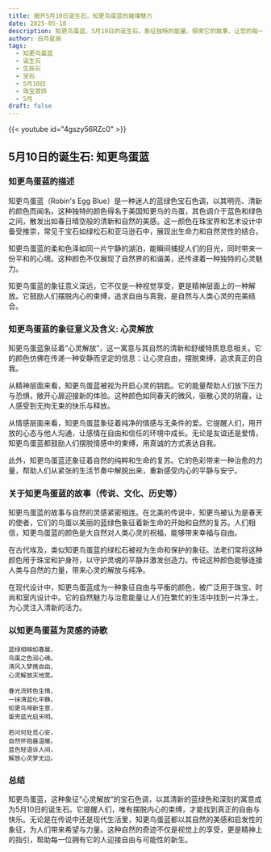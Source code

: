 ```yaml
---
title: 揭开5月10日诞生石，知更鸟蛋蓝的璀璨魅力
date: 2025-05-10
description: 知更鸟蛋蓝，5月10日的诞生石，象征独特的能量。探索它的故事，让您的每一天更有意义。
author: 日月星辰
tags:
  - 知更鸟蛋蓝
  - 诞生石
  - 生辰石
  - 宝石
  - 5月10日
  - 珠宝首饰
  - 5月
draft: false
---
```


{{< youtube id="4gszy56RZc0" >}}

## 5月10日的诞生石: 知更鸟蛋蓝

### 知更鸟蛋蓝的描述

知更鸟蛋蓝（Robin's Egg Blue）是一种迷人的蓝绿色宝石色调，以其明亮、清新的颜色而闻名。这种独特的颜色得名于美国知更鸟的鸟蛋，其色调介于蓝色和绿色之间，散发出如春日晴空般的清新和自然的美感。这一颜色在珠宝界和艺术设计中备受推崇，常见于宝石如绿松石和亚马逊石中，展现出生命力和自然灵性的结合。

知更鸟蛋蓝的柔和色泽如同一片宁静的湖泊，能瞬间捕捉人们的目光，同时带来一份平和的心境。这种颜色不仅展现了自然界的和谐美，还传递着一种独特的心灵魅力。

知更鸟蛋蓝的象征意义深远，它不仅是一种视觉享受，更是精神层面上的一种解放。它鼓励人们摆脱内心的束缚，追求自由与真我，是自然与人类心灵的完美结合。

### 知更鸟蛋蓝的象征意义及含义: 心灵解放

知更鸟蛋蓝象征着“心灵解放”，这一寓意与其自然的清新和舒缓特质息息相关。它的颜色仿佛在传递一种安静而坚定的信息：让心灵自由，摆脱束缚，追求真正的自我。

从精神层面来看，知更鸟蛋蓝被视为开启心灵的钥匙。它的能量帮助人们放下压力与恐惧，敞开心扉迎接新的体验。这种颜色如同春天的微风，驱散心灵的阴霾，让人感受到无拘无束的快乐与释放。

从情感层面来看，知更鸟蛋蓝象征着纯净的情感与无条件的爱。它提醒人们，用开放的心态与他人沟通，让感情在自由和信任的环境中成长。无论是友谊还是爱情，知更鸟蛋蓝都鼓励人们摆脱情感中的束缚，用真诚的方式表达自我。

此外，知更鸟蛋蓝还象征着自然的纯粹和生命的复苏。它的色彩带来一种治愈的力量，帮助人们从紧张的生活节奏中解脱出来，重新感受内心的平静与安宁。

### 关于知更鸟蛋蓝的故事（传说、文化、历史等）

知更鸟蛋蓝的故事与自然的灵感紧密相连。在北美的传说中，知更鸟被认为是春天的使者，它们的鸟蛋以美丽的蓝绿色象征着新生命的开始和自然的复苏。人们相信，知更鸟蛋蓝的颜色是大自然对人类心灵的祝福，能够带来幸福与自由。

在古代埃及，类似知更鸟蛋蓝的绿松石被视为生命和保护的象征。法老们常将这种颜色用于珠宝和护身符，以守护灵魂的平静并激发创造力。传说这种颜色能够连接人类与自然的力量，带来心灵的解放与纯净。

在现代设计中，知更鸟蛋蓝成为一种象征自由与平衡的颜色，被广泛用于珠宝、时尚和室内设计中。它的自然魅力与治愈能量让人们在繁忙的生活中找到一片净土，为心灵注入清新的活力。

### 以知更鸟蛋蓝为灵感的诗歌

```
蓝绿相映如春晨，  
鸟蛋之色润心魂。  
清风入梦携自由，  
心灵解放天地宽。  

春光流转色生情，  
一抹清蓝化平静。  
知更鸟啼新生意，  
蛋壳蓝光启天明。  

若问何处觅心安，  
自然怀抱最温暖。  
蓝色轻语诉人间，  
解放心灵梦无边。  
```

### 总结

知更鸟蛋蓝，这种象征“心灵解放”的宝石色调，以其清新的蓝绿色和深刻的寓意成为5月10日的诞生石。它提醒人们，唯有摆脱内心的束缚，才能找到真正的自由与快乐。无论是在传说中还是现代生活里，知更鸟蛋蓝都以其自然的美感和启发性的象征，为人们带来希望与力量。这种自然的奇迹不仅是视觉上的享受，更是精神上的指引，帮助每一位拥有它的人迎接自由与可能性的新生。